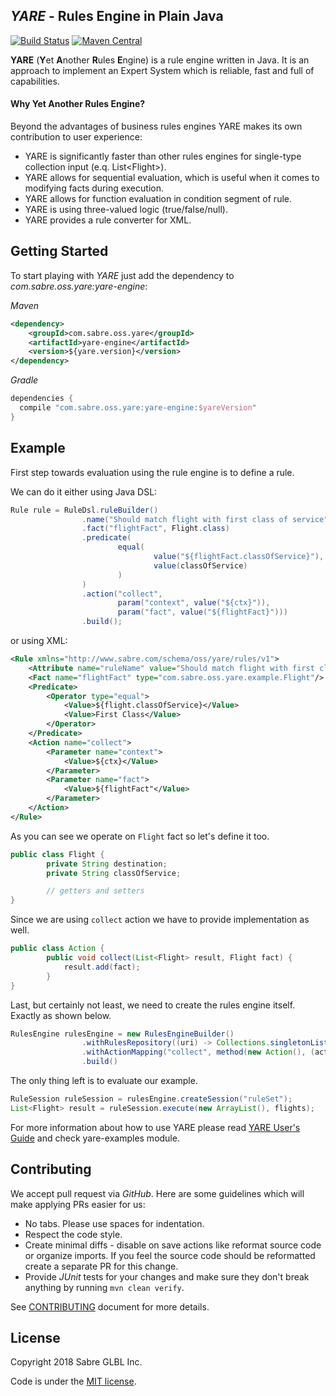 <!--
  MIT License

  Copyright 2018 Sabre GLBL Inc.

  Permission is hereby granted, free of charge, to any person obtaining a copy
  of this software and associated documentation files (the "Software"), to deal
  in the Software without restriction, including without limitation the rights
  to use, copy, modify, merge, publish, distribute, sublicense, and/or sell
  copies of the Software, and to permit persons to whom the Software is
  furnished to do so, subject to the following conditions:

  The above copyright notice and this permission notice shall be included in all
  copies or substantial portions of the Software.

  THE SOFTWARE IS PROVIDED "AS IS", WITHOUT WARRANTY OF ANY KIND, EXPRESS OR
  IMPLIED, INCLUDING BUT NOT LIMITED TO THE WARRANTIES OF MERCHANTABILITY,
  FITNESS FOR A PARTICULAR PURPOSE AND NONINFRINGEMENT. IN NO EVENT SHALL THE
  AUTHORS OR COPYRIGHT HOLDERS BE LIABLE FOR ANY CLAIM, DAMAGES OR OTHER
  LIABILITY, WHETHER IN AN ACTION OF CONTRACT, TORT OR OTHERWISE, ARISING FROM,
  OUT OF OR IN CONNECTION WITH THE SOFTWARE OR THE USE OR OTHER DEALINGS IN THE
  SOFTWARE.
 -->

## _YARE_ - Rules Engine in Plain Java

[![Build Status](https://travis-ci.org/SabreOSS/yare.svg?branch=master)](https://travis-ci.org/SabreOSS/yare)
[![Maven Central](https://maven-badges.herokuapp.com/maven-central/com.sabre.oss.yare/yare/badge.svg)](https://maven-badges.herokuapp.com/maven-central/com.sabre.oss.yare/yare)

**YARE** (**Y**et **A**nother **R**ules **E**ngine) is a rule engine written in Java.
It is an approach to implement an Expert System which is reliable, fast and full of capabilities.


#### Why Yet Another Rules Engine?

Beyond the advantages of business rules engines YARE makes its own contribution to user experience:

* YARE is significantly faster than other rules engines for single-type collection input (e.q. List\<Flight\>).
* YARE allows for sequential evaluation, which is useful when it comes to modifying facts during execution.
* YARE allows for function evaluation in condition segment of rule.
* YARE is using three-valued logic (true/false/null).
* YARE provides a rule converter for XML.

## Getting Started

To start playing with _YARE_ just add the dependency to _com.sabre.oss.yare:yare-engine_:

_Maven_
```xml
<dependency>
    <groupId>com.sabre.oss.yare</groupId>
    <artifactId>yare-engine</artifactId>
    <version>${yare.version}</version>
</dependency>
```

_Gradle_
```groovy
dependencies {
  compile "com.sabre.oss.yare:yare-engine:$yareVersion"
}
```

## Example

First step towards evaluation using the rule engine is to define a rule.

We can do it either using Java DSL:
```java
Rule rule = RuleDsl.ruleBuilder()
                .name("Should match flight with first class of service")
                .fact("flightFact", Flight.class)
                .predicate(
                        equal(
                                value("${flightFact.classOfService}"),
                                value(classOfService)
                        )
                )
                .action("collect",
                        param("context", value("${ctx}")),
                        param("fact", value("${flightFact}")))
                .build();
```

or using XML:
```xml
<Rule xmlns="http://www.sabre.com/schema/oss/yare/rules/v1">
    <Attribute name="ruleName" value="Should match flight with first class of service" type="String"/>
    <Fact name="flightFact" type="com.sabre.oss.yare.example.Flight"/>
    <Predicate>
        <Operator type="equal">
            <Value>${flight.classOfService}</Value>
            <Value>First Class</Value>
        </Operator>
    </Predicate>
    <Action name="collect">
        <Parameter name="context">
            <Value>${ctx}</Value>
        </Parameter>
        <Parameter name="fact">
            <Value>${flightFact"</Value>
        </Parameter>
    </Action>
</Rule>
```

As you can see we operate on `Flight` fact so let's define it too.
```java
public class Flight {
        private String destination;
        private String classOfService;

        // getters and setters
}
```

Since we are using `collect` action we have to provide implementation as well.
```java
public class Action {
        public void collect(List<Flight> result, Flight fact) {
            result.add(fact);
        }
}
```

Last, but certainly not least, we need to create the rules engine itself.
Exactly as shown below.
```java
RulesEngine rulesEngine = new RulesEngineBuilder()
                .withRulesRepository((uri) -> Collections.singletonList(rule))
                .withActionMapping("collect", method(new Action(), (action) -> action.collect(null, null)))
                .build()
```

The only thing left is to evaluate our example.
```java
RuleSession ruleSession = rulesEngine.createSession("ruleSet");
List<Flight> result = ruleSession.execute(new ArrayList(), flights);
```

For more information about how to use YARE please read [YARE User's Guide](https://github.com/SabreOSS/yare/wiki)
and check yare-examples module.

## Contributing

We accept pull request via _GitHub_. Here are some guidelines which will make applying PRs easier for us:

* No tabs. Please use spaces for indentation.
* Respect the code style.
* Create minimal diffs - disable on save actions like reformat source code or organize imports.
  If you feel the source code should be reformatted create a separate PR for this change.
* Provide _JUnit_ tests for your changes and make sure they don't break anything by running
  `mvn clean verify`.

See [CONTRIBUTING](CONTRIBUTING.md) document for more details.

## License

Copyright 2018 Sabre GLBL Inc.

Code is under the [MIT license](LICENSE).
